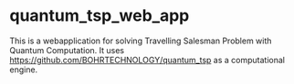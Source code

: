 # quantum_tsp_web_app

This is a webapplication for solving Travelling Salesman Problem with Quantum Computation.
It uses https://github.com/BOHRTECHNOLOGY/quantum_tsp as a computational engine.

